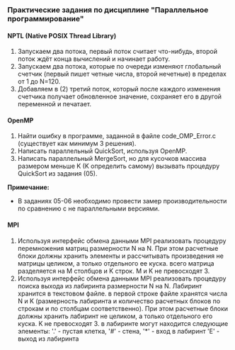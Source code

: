 ### Практические задания по дисциплине "Параллельное программирование"

#### NPTL (Native POSIX Thread Library)

1.  Запускаем два потока, первый поток считает что-нибудь, второй поток ждёт конца вычислений и начинает работу.
2.  Запускаем два потока, которые по очереди изменяют глобальный счетчик (первый пишет четные числа, второй нечетные) в пределах от 1 до N=120.
3.  Добавляем в (2) третий поток, который после каждого изменения счетчика получает обновленное значение, сохраняет его в другой переменной и печатает.

#### OpenMP

1.  Найти ошибку в программе, заданной в файле code_OMP_Error.c (существует как минимум 3 решения).
2.  Написать параллельный QuickSort, используя OpenMP.
3.  Написать параллельный MergeSort, но для кусочков массива размером меньше K (K определить самому) вызывать процедуру QuickSort из задания (05).

**Примечание:**

* В заданиях 05-06 необходимо провести замер производительности по сравнению с не параллельными версиями.

#### MPI

1.  Используя интерфейс обмена данными MPI реализовать процедуру перемножения матриц размерности N на N. При этом расчетные блоки должны хранить элементы и рассчитывать произведения не матрицы целиком, а только отдельного ее куска. всего матрица разделяется на M столбцов и K строк. M и K не превосходят 3.
2.  Используя интерфейс обмена данными MPI реализовать процедуру поиска выхода из лабиринта размерности N на N. Лабиринт хранится в текстовом файле. в первой строке файле хранятся числа N и K (размерность лабиринта и количество расчетных блоков по строкам и по столбцам соответственно). При этом расчетные блоки должны хранить лабиринт не целиком, а только отдельного его куска. K не превосходят 3. в лабиринте могут находится следующие элементы: '.' - пустая клетка, '#' - стена, '*' - вход в лабиринт 'E' - выход из лабиринта

